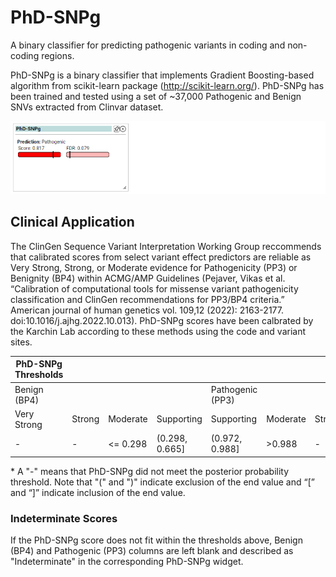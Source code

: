 # PhD-SNPg

A binary classifier for predicting pathogenic variants in coding and non-coding regions.

PhD-SNPg is a binary classifier that implements Gradient Boosting-based algorithm from scikit-learn package (http://scikit-learn.org/). PhD-SNPg has been trained and tested using a set of ~37,000 Pathogenic and Benign SNVs extracted from Clinvar dataset.

![Screenshot](phdsnpg_screenshot_1.png)
<br />

## Clinical Application

 The ClinGen Sequence Variant Interpretation Working Group reccommends that calibrated scores from select variant effect predictors are reliable as Very Strong, Strong, or Moderate evidence for Pathogenicity (PP3) or Benignity (BP4) within ACMG/AMP Guidelines (Pejaver, Vikas et al. “Calibration of computational tools for missense variant pathogenicity classification and ClinGen recommendations for PP3/BP4 criteria.” American journal of human genetics vol. 109,12 (2022): 2163-2177. doi:10.1016/j.ajhg.2022.10.013). PhD-SNPg scores have been calbrated by the Karchin Lab according to these methods using the code and variant sites.

 | PhD-SNPg Thresholds |        |          |                |                  |          |        |             |
 |---------------------|--------|----------|----------------|------------------|----------|--------|-------------|
 | Benign (BP4)        |        |          |                | Pathogenic (PP3) |          |        |             |
 | Very Strong         | Strong | Moderate | Supporting     | Supporting       | Moderate | Strong | Very Strong |
 | -                   | -      | <= 0.298 | (0.298, 0.665] | (0.972, 0.988]   | >0.988   | -      | -           |

 \* A "-" means that PhD-SNPg did not meet the posterior probability threshold. Note that "(" and ")" indicate exclusion of the end value and “[” and “]” indicate inclusion of the end value.

 ### Indeterminate Scores

 If the PhD-SNPg score does not fit within the thresholds above, Benign (BP4) and Pathogenic (PP3) columns are left blank and described as "Indeterminate" in the corresponding PhD-SNPg widget.

